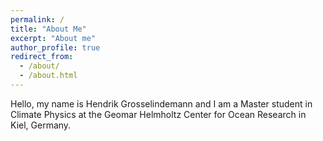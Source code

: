 ```yaml
---
permalink: /
title: "About Me"
excerpt: "About me"
author_profile: true
redirect_from: 
  - /about/
  - /about.html
---
```


Hello, my name is Hendrik Grosselindemann and I am a Master student in Climate Physics at the Geomar Helmholtz Center for Ocean Research in Kiel, Germany.
